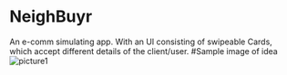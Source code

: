 # NeighBuyr

An e-comm simulating app.
With an UI consisting of swipeable Cards, which accept different details of the client/user.
#Sample image of idea
![picture1](https://cloud.githubusercontent.com/assets/14099476/14019822/8987f48a-f1fa-11e5-99b9-2d1d7c5db08b.png)

